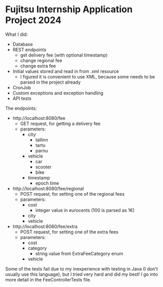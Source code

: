 # Fujitsu Internship Application Project 2024
 
What I did:
- Database
- REST endpoints
  - get delivery fee (with optional timestamp)
  - change regional fee
  - change extra fee
- Initial values stored and read in from .xml resource
  - I figured it is convenient to use XML, because some needs to be parsed in the project already
- CronJob
- Custom exceptions and exception handling
- API tests

The endpoints:
- http://localhost:8080/fee
  - GET request, for getting a delivery fee
  - parameters:
    - city
      - tallinn
      - tartu
      - parnu
    - vehicle
      - car
      - scooter
      - bike
    - timestamp
      - epoch time
- http://localhost:8080/fee/regional
  - POST request, for setting one of the regional fees
  - parameters:
    - cost
      - integer value in eurocents (100 is parsed as 1€)
    - city
    - vehicle
- http://localhost:8080/fee/extra
  - POST request, for setting one of the extra fees
  - parameters:
    - cost
    - category
      - string value from ExtraFeeCategory enum
    - vehicle

Some of the tests fail due to my inexperience
with testing in Java (I don't usually use this
language), but I tried very hard and did my best!
I go into more detail in the FeeControllerTests file.